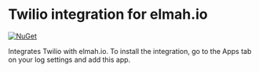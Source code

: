 # Twilio integration for elmah.io

[![NuGet](https://img.shields.io/nuget/vpre/elmah.io.apps.twilio.svg)](https://www.nuget.org/packages/elmah.io.apps.twilio)

Integrates Twilio with elmah.io. To install the integration, go to the Apps tab on your log settings and add this app.
